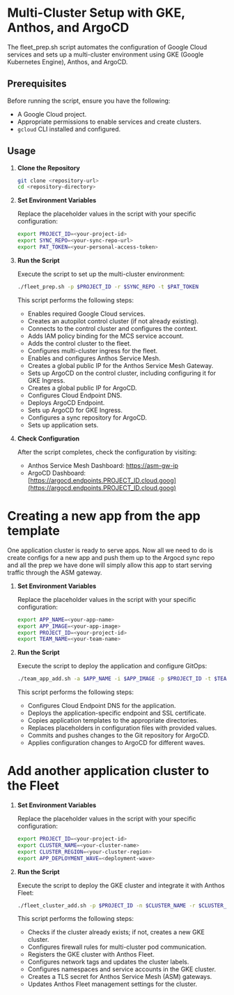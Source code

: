 # Multi-Cluster Setup with GKE, Anthos, and ArgoCD

The fleet_prep.sh script automates the configuration of Google Cloud services and sets up a multi-cluster environment using GKE (Google Kubernetes Engine), Anthos, and ArgoCD.

## Prerequisites

Before running the script, ensure you have the following:

- A Google Cloud project.
- Appropriate permissions to enable services and create clusters.
- `gcloud` CLI installed and configured.

## Usage

1. **Clone the Repository**

    ```bash
    git clone <repository-url>
    cd <repository-directory>
    ```

2. **Set Environment Variables**

    Replace the placeholder values in the script with your specific configuration:

    ```bash
    export PROJECT_ID=<your-project-id>
    export SYNC_REPO=<your-sync-repo-url>
    export PAT_TOKEN=<your-personal-access-token>
    ```

3. **Run the Script**

    Execute the script to set up the multi-cluster environment:

    ```bash
    ./fleet_prep.sh -p $PROJECT_ID -r $SYNC_REPO -t $PAT_TOKEN
    ```

    This script performs the following steps:

    - Enables required Google Cloud services.
    - Creates an autopilot control cluster (if not already existing).
    - Connects to the control cluster and configures the context.
    - Adds IAM policy binding for the MCS service account.
    - Adds the control cluster to the fleet.
    - Configures multi-cluster ingress for the fleet.
    - Enables and configures Anthos Service Mesh.
    - Creates a global public IP for the Anthos Service Mesh Gateway.
    - Sets up ArgoCD on the control cluster, including configuring it for GKE Ingress.
    - Creates a global public IP for ArgoCD.
    - Configures Cloud Endpoint DNS.
    - Deploys ArgoCD Endpoint.
    - Sets up ArgoCD for GKE Ingress.
    - Configures a sync repository for ArgoCD.
    - Sets up application sets.

4. **Check Configuration**

    After the script completes, check the configuration by visiting:

    - Anthos Service Mesh Dashboard: [https://asm-gw-ip](https://asm-gw-ip)
    - ArgoCD Dashboard: [https://argocd.endpoints.PROJECT_ID.cloud.goog](https://argocd.endpoints.PROJECT_ID.cloud.goog)

# Creating a new app from the app template
One application cluster is ready to serve apps. Now all we need to do is create configs for a new app and push them up to the Argocd sync repo and all the prep we have done will simply allow this app to start serving traffic through the ASM gateway.

1. **Set Environment Variables**

    Replace the placeholder values in the script with your specific configuration:

    ```bash
    export APP_NAME=<your-app-name>
    export APP_IMAGE=<your-app-image>
    export PROJECT_ID=<your-project-id>
    export TEAM_NAME=<your-team-name>
    ```

2. **Run the Script**

    Execute the script to deploy the application and configure GitOps:

    ```bash
    ./team_app_add.sh -a $APP_NAME -i $APP_IMAGE -p $PROJECT_ID -t $TEAM_NAME
    ```

    This script performs the following steps:

    - Configures Cloud Endpoint DNS for the application.
    - Deploys the application-specific endpoint and SSL certificate.
    - Copies application templates to the appropriate directories.
    - Replaces placeholders in configuration files with provided values.
    - Commits and pushes changes to the Git repository for ArgoCD.
    - Applies configuration changes to ArgoCD for different waves.
  
# Add another application cluster to the Fleet

1. **Set Environment Variables**

    Replace the placeholder values in the script with your specific configuration:

    ```bash
    export PROJECT_ID=<your-project-id>
    export CLUSTER_NAME=<your-cluster-name>
    export CLUSTER_REGION=<your-cluster-region>
    export APP_DEPLOYMENT_WAVE=<deployment-wave>
    ```

2. **Run the Script**

    Execute the script to deploy the GKE cluster and integrate it with Anthos Fleet:

    ```bash
    ./fleet_cluster_add.sh -p $PROJECT_ID -n $CLUSTER_NAME -r $CLUSTER_REGION -w $APP_DEPLOYMENT_WAVE
    ```

    This script performs the following steps:

    - Checks if the cluster already exists; if not, creates a new GKE cluster.
    - Configures firewall rules for multi-cluster pod communication.
    - Registers the GKE cluster with Anthos Fleet.
    - Configures network tags and updates the cluster labels.
    - Configures namespaces and service accounts in the GKE cluster.
    - Creates a TLS secret for Anthos Service Mesh (ASM) gateways.
    - Updates Anthos Fleet management settings for the cluster.
